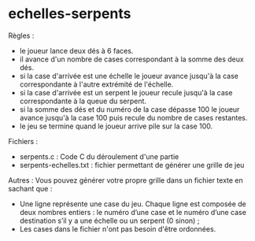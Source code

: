 # echelles-serpents
Règles :
- le joueur lance deux dés à 6 faces.
- il avance d'un nombre de cases correspondant à la somme des deux dés.
- si la case d'arrivée est une échelle le joueur avance jusqu'à la case correspondante
  à l'autre extrémité de l'échelle.
- si la case d'arrivée est un serpent le joueur recule jusqu'à la case correspondante
  à la queue du serpent.
- si la somme des dés et du numéro de la case dépasse 100 le joueur avance jusqu'à la case 100 puis
  recule du nombre de cases restantes.
- le jeu se termine quand le joueur arrive pile sur la case 100.

Fichiers :
- serpents.c : Code C du déroulement d'une partie
- serpents-echelles.txt : fichier permettant de générer une grille de jeu

Autres :
Vous pouvez générer votre propre grille dans un fichier texte en sachant que :
- Une ligne représente une case du jeu. Chaque ligne est composée de deux
nombres entiers : le numéro d’une case et le numéro d’une case destination
s’il y a une échelle ou un serpent (0 sinon) ;
- Les cases dans le fichier n'ont pas besoin d'être ordonnées.
